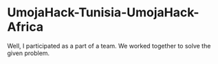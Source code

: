 # UmojaHack-Tunisia-UmojaHack-Africa
Well, I participated as a part of a team. We worked together to solve the given problem. 
